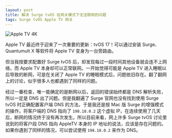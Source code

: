 ```yaml
---
layout: post
title: 解决 Surge tvOS 在网关模式下无法联网的问题 
tags: Surge tvOS Apple TV 网关
---
```


![Apple TV 4K](/public/images/apple_tv_4k.png)

Apple TV 最近终于迎来了一次重要的更新：tvOS 17！可以通过安装 Surge、Quantumult X 等软件将 Apple TV 变身为一台旁路由。

但当我按要求配置好 Surge tvOS 后，却发现每过一段时间其他设备就会连不上网络，而 Apple TV 本身却可以正常联网。一开始觉得可能是 Apple TV 进入睡眠以后导致的断网，可是在关闭了 Apple TV 的睡眠模式后，问题依旧存在。翻了翻网上的讨论，似乎很多人也都遇到了同样的问题。

经过一番检查，唯一能确定的是断网以后，返回的错误始终都是 DNS 解析失败，所以一定是 DNS 出了问题。但是我翻遍了 Surge 官网也没有找到使用 Surge tvOS 时正确配置客户端 DNS 的方法。于是我还是按 Mac 版 Surge 的增强模式的操作，将客户端的 DNS 指向了 `198.18.0.2` 这个虚拟 IP，在连续使用了几天后，断网的情况终于没有再次发生。所以目前来看，网上许多 Surge tvOS 讨论里说到的将客户段 DNS 指向 AppleTV 本身的 IP 地址的说法，应该是存在问题的。如果你遇到了同样的情况，可以尝试使用 `198.18.0.2` 来作为 DNS。
